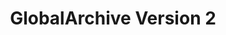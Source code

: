 ---
title: "GlobalArchive Version 2"
image: /assets/images/sops/bruv.jpg
external_url: https://dev.globalarchive.org/ui/
share: false
related: false
---